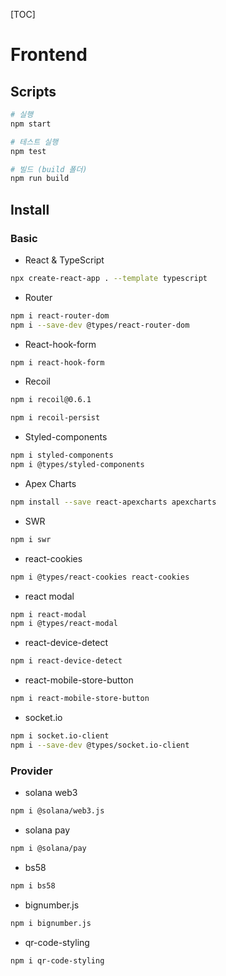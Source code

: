 [TOC]

# Frontend

## Scripts

```bash
# 실행
npm start

# 테스트 실행
npm test

# 빌드 (build 폴더)
npm run build
```

## Install

### Basic

- React & TypeScript

```bash
npx create-react-app . --template typescript
```

- Router

```bash
npm i react-router-dom
npm i --save-dev @types/react-router-dom
```

- React-hook-form

```bash
npm i react-hook-form
```

- Recoil

```bash
npm i recoil@0.6.1

npm i recoil-persist
```

- Styled-components

```bash
npm i styled-components
npm i @types/styled-components
```

- Apex Charts

```bash
npm install --save react-apexcharts apexcharts
```

- SWR

```bash
npm i swr
```

- react-cookies

```bash
npm i @types/react-cookies react-cookies
```

- react modal

```bash
npm i react-modal
npm i @types/react-modal
```

- react-device-detect

```bash
npm i react-device-detect
```

- react-mobile-store-button

```bash
npm i react-mobile-store-button
```

- socket.io

```bash
npm i socket.io-client
npm i --save-dev @types/socket.io-client
```

### Provider

- solana web3

```bash
npm i @solana/web3.js
```

- solana pay

```bash
npm i @solana/pay
```

- bs58

```bash
npm i bs58
```

- bignumber.js

```bash
npm i bignumber.js
```

- qr-code-styling

```bas
npm i qr-code-styling
```
